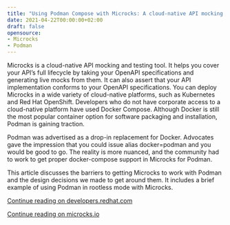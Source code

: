 ```yaml
---
title: "Using Podman Compose with Microcks: A cloud-native API mocking and testing tool"
date: 2021-04-22T00:00:00+02:00
draft: false
opensource:
- Microcks
- Podman
---
```


Microcks is a cloud-native API mocking and testing tool. It helps you cover your API’s full lifecycle by taking your OpenAPI specifications and generating live mocks from them. It can also assert that your API implementation conforms to your OpenAPI specifications. You can deploy Microcks in a wide variety of cloud-native platforms, such as Kubernetes and Red Hat OpenShift. Developers who do not have corporate access to a cloud-native platform have used Docker Compose. Although Docker is still the most popular container option for software packaging and installation, Podman is gaining traction.

Podman was advertised as a drop-in replacement for Docker. Advocates gave the impression that you could issue alias docker=podman and you would be good to go. The reality is more nuanced, and the community had to work to get proper docker-compose support in Microcks for Podman.

This article discusses the barriers to getting Microcks to work with Podman and the design decisions we made to get around them. It includes a brief example of using Podman in rootless mode with Microcks.

[Continue reading on developers.redhat.com](https://developers.redhat.com/blog/2021/04/22/using-podman-compose-with-microcks-a-cloud-native-api-mocking-and-testing-tool/)

[Continue reading on microcks.io](https://microcks.io/blog/podman-compose-support/)
